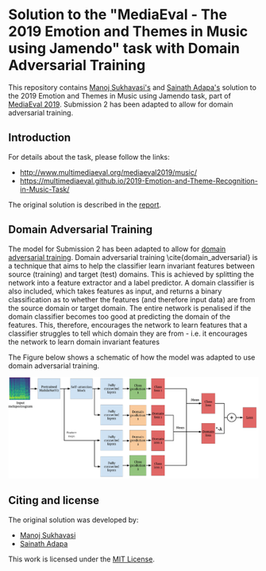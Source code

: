 # Solution to the "MediaEval - The 2019 Emotion and Themes in Music using Jamendo" task with Domain Adversarial Training

This repository contains [Manoj Sukhavasi's](https://github.com/manojsukhavasi) and [Sainath Adapa's](https://github.com/sainathadapa) solution to the 2019 Emotion and Themes in Music using Jamendo task, part of [MediaEval 2019](http://www.multimediaeval.org/mediaeval2019/). Submission 2 has been adapted to allow for domain adversarial training.

## Introduction

For details about the task, please follow the links:
- http://www.multimediaeval.org/mediaeval2019/music/
- https://multimediaeval.github.io/2019-Emotion-and-Theme-Recognition-in-Music-Task/

The original solution is described in the [report](MediaEval_19_paper_35.pdf).

## Domain Adversarial Training

The model for Submission 2 has been adapted to allow for [domain adversarial training](https://arxiv.org/pdf/1505.07818.pdf). Domain adversarial training \cite{domain_adversarial} is a technique that aims to help the classifier learn invariant features between source (training) and target (test) domains. This is achieved by splitting the network into a feature extractor and a label predictor. A domain classifier is also included, which takes features as input, and returns a binary classification as to whether the features (and therefore input data) are from the source domain or target domain. 
 The entire network is penalised if the domain classifier becomes too good at predicting the domain of the features. This, therefore, encourages the network to learn features that a classifier struggles to tell which domain they are from - i.e. it encourages the network to learn domain invariant features
 
 The Figure below shows a schematic of how the model was adapted to use domain adversarial training.
 
 ![Domain adversarial schematic](domain_adversarial_classifier.jpg)


## Citing and license
The original solution was developed by:

- [Manoj Sukhavasi](https://github.com/manojsukhavasi)
- [Sainath Adapa](https://github.com/sainathadapa)

This work is licensed under the [MIT License](LICENSE).
